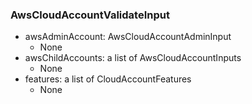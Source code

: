### AwsCloudAccountValidateInput
- awsAdminAccount: AwsCloudAccountAdminInput
  - None
- awsChildAccounts: a list of AwsCloudAccountInputs
  - None
- features: a list of CloudAccountFeatures
  - None
